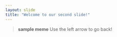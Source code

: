 ```yaml
---
layout: slide
title: "Welcome to our second slide!"
---
```

>**sample meme**
Use the left arrow to go back!
